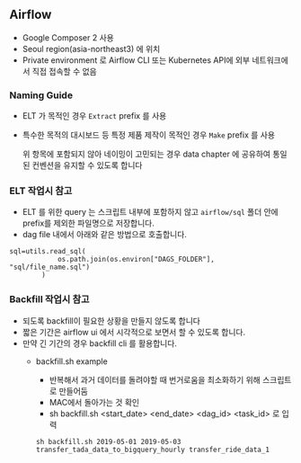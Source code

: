 ## Airflow

- Google Composer 2 사용
- Seoul region(asia-northeast3) 에 위치
- Private environment 로 Airflow CLI 또는 Kubernetes API에 외부 네트워크에서 직접 접속할 수 없음
 
### Naming Guide
- ELT 가 목적인 경우 `Extract` prefix 를 사용
- 특수한 목적의 대시보드 등 특정 제품 제작이 목적인 경우 `Make` prefix 를 사용

	위 항목에 포함되지 않아 네이밍이 고민되는 경우 data chapter 에 공유하여 통일된 컨벤션을 유지할 수 있도록 합니다

### ELT 작업시 참고
- ELT 를 위한 query 는 스크립트 내부에 포함하지 않고 `airflow/sql` 폴더 안에 prefix를 제외한 파일명으로 저장합니다.
- dag file 내에서 아래와 같은 방법으로 호출합니다.
```
sql=utils.read_sql(
            os.path.join(os.environ["DAGS_FOLDER"], "sql/file_name.sql")
        )
```

### Backfill 작업시 참고
- 되도록 backfill이 필요한 상황을 만들지 않도록 합니다
- 짧은 기간은 airflow ui 에서 시각적으로 보면서 할 수 있도록 합니다.
- 만약 긴 기간의 경우 backfill cli 를 활용합니다.
  - backfill.sh example
  	- 반복해서 과거 데이터를 돌려야할 때 번거로움을 최소화하기 위해 스크립트로 만들어둠
  	- MAC에서 돌아가는 것 확인
	- sh backfill.sh <start_date> <end_date> <dag_id> <task_id> 로 입력
	
	```
	sh backfill.sh 2019-05-01 2019-05-03 transfer_tada_data_to_bigquery_hourly transfer_ride_data_1
	```

